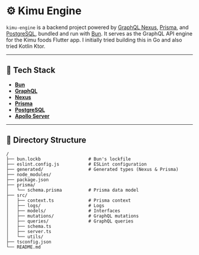 # ⚙️ Kimu Engine

`kimu-engine` is a backend project powered by [GraphQL Nexus](https://nexusjs.org/), [Prisma](https://www.prisma.io/), and [PostgreSQL](https://www.postgresql.org/), bundled and run with [Bun](https://bun.sh/). It serves as the GraphQL API engine for the Kimu foods Flutter app. I initially tried building this in Go and also tried Kotlin Ktor.

---

## 🧱 Tech Stack

- **[Bun](https://bun.sh/)**
- **[GraphQL](https://graphql.org/)**
- **[Nexus](https://nexusjs.org/)**
- **[Prisma](https://www.prisma.io/)**
- **[PostgreSQL](https://www.postgresql.org/)**
- **[Apollo Server](https://www.apollographql.com/docs/apollo-server/)**

---

## 📁 Directory Structure

```text
/
├── bun.lockb                  # Bun's lockfile
├── eslint.config.js           # ESLint configuration
├── generated/                 # Generated types (Nexus & Prisma)
├── node_modules/
├── package.json
├── prisma/
│   └── schema.prisma          # Prisma data model
├── src/
│   ├── context.ts             # Prisma context
│   ├── logs/                  # Logs
│   ├── models/                # Interfaces
│   ├── mutations/             # GraphQL mutations
│   ├── queries/               # GraphQL queries
│   ├── schema.ts
│   ├── server.ts
│   └── utils/
├── tsconfig.json
└── README.md
```
